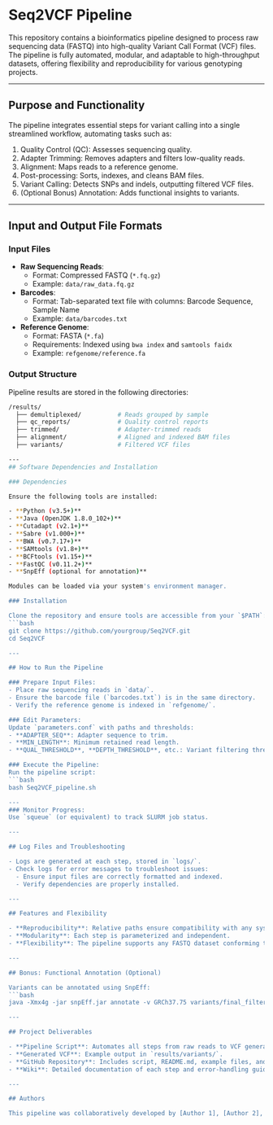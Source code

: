 # Seq2VCF Pipeline

This repository contains a bioinformatics pipeline designed to process raw sequencing data (FASTQ) into high-quality Variant Call Format (VCF) files. The pipeline is fully automated, modular, and adaptable to high-throughput datasets, offering flexibility and reproducibility for various genotyping projects.

---

## Purpose and Functionality

The pipeline integrates essential steps for variant calling into a single streamlined workflow, automating tasks such as:
1. Quality Control (QC): Assesses sequencing quality.
2. Adapter Trimming: Removes adapters and filters low-quality reads.
3. Alignment: Maps reads to a reference genome.
4. Post-processing: Sorts, indexes, and cleans BAM files.
5. Variant Calling: Detects SNPs and indels, outputting filtered VCF files.
6. (Optional Bonus) Annotation: Adds functional insights to variants.

---

## Input and Output File Formats

### Input Files
- **Raw Sequencing Reads**:
  - Format: Compressed FASTQ (`*.fq.gz`)
  - Example: `data/raw_data.fq.gz`
- **Barcodes**:
  - Format: Tab-separated text file with columns: Barcode Sequence, Sample Name
  - Example: `data/barcodes.txt`
- **Reference Genome**:
  - Format: FASTA (`*.fa`)
  - Requirements: Indexed using `bwa index` and `samtools faidx`
  - Example: `refgenome/reference.fa`

### Output Structure
Pipeline results are stored in the following directories:
```bash
/results/
  ├── demultiplexed/          # Reads grouped by sample
  ├── qc_reports/             # Quality control reports
  ├── trimmed/                # Adapter-trimmed reads
  ├── alignment/              # Aligned and indexed BAM files
  ├── variants/               # Filtered VCF files

---
## Software Dependencies and Installation

### Dependencies

Ensure the following tools are installed:

- **Python (v3.5+)**
- **Java (OpenJDK 1.8.0_102+)**
- **Cutadapt (v2.1+)**
- **Sabre (v1.000+)**
- **BWA (v0.7.17+)**
- **SAMtools (v1.8+)**
- **BCFtools (v1.15+)**
- **FastQC (v0.11.2+)**
- **SnpEff (optional for annotation)**

Modules can be loaded via your system's environment manager.

### Installation

Clone the repository and ensure tools are accessible from your `$PATH`:
```bash
git clone https://github.com/yourgroup/Seq2VCF.git
cd Seq2VCF

---

## How to Run the Pipeline

### Prepare Input Files:
- Place raw sequencing reads in `data/`.
- Ensure the barcode file (`barcodes.txt`) is in the same directory.
- Verify the reference genome is indexed in `refgenome/`.

### Edit Parameters:
Update `parameters.conf` with paths and thresholds:
- **ADAPTER_SEQ**: Adapter sequence to trim.
- **MIN_LENGTH**: Minimum retained read length.
- **QUAL_THRESHOLD**, **DEPTH_THRESHOLD**, etc.: Variant filtering thresholds.

### Execute the Pipeline:
Run the pipeline script:
```bash
bash Seq2VCF_pipeline.sh

---
### Monitor Progress:
Use `squeue` (or equivalent) to track SLURM job status.

---

## Log Files and Troubleshooting

- Logs are generated at each step, stored in `logs/`.
- Check logs for error messages to troubleshoot issues:
  - Ensure input files are correctly formatted and indexed.
  - Verify dependencies are properly installed.

---

## Features and Flexibility

- **Reproducibility**: Relative paths ensure compatibility with any system.
- **Modularity**: Each step is parameterized and independent.
- **Flexibility**: The pipeline supports any FASTQ dataset conforming to the expected format.

---

## Bonus: Functional Annotation (Optional)

Variants can be annotated using SnpEff:
```bash
java -Xmx4g -jar snpEff.jar annotate -v GRCh37.75 variants/final_filtered.vcf.gz > variants/annotated.vcf

---

## Project Deliverables

- **Pipeline Script**: Automates all steps from raw reads to VCF generation.
- **Generated VCF**: Example output in `results/variants/`.
- **GitHub Repository**: Includes script, README.md, example files, and a log file.
- **Wiki**: Detailed documentation of each step and error-handling guidance.

---

## Authors

This pipeline was collaboratively developed by [Author 1], [Author 2], [Author 3], and [Author 4] as part of BVG-7003 Assignment 2.
